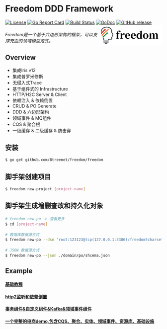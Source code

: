 # Freedom DDD Framework
[![License](https://img.shields.io/badge/License-Apache%202.0-blue.svg)](https://github.com/8treenet/gotree/blob/master/LICENSE) [![Go Report Card](https://goreportcard.com/badge/github.com/8treenet/freedom)](https://goreportcard.com/report/github.com/8treenet/freedom) [![Build Status](https://travis-ci.org/8treenet/gotree.svg?branch=master)](https://travis-ci.org/8treenet/gotree) [![GoDoc](https://godoc.org/github.com/8treenet/freedom?status.svg)](https://godoc.org/github.com/8treenet/freedom)
[![GitHub release](https://img.shields.io/github/v/release/8treenet/freedom.svg)](https://github.com/8treenet/freedom/releases)
<img align="right" width="200px" src="https://raw.githubusercontent.com/8treenet/blog/master/img/freedom.png">
###### Freedom是一个基于六边形架构的框架，可以支撑充血的领域模型范式。

## Overview
- 集成Iris v12
- 集成普罗米修斯
- 无侵入式Trace
- 基于组件式的 Infrastructure
- HTTP/H2C Server & Client
- 依赖注入 & 依赖倒置
- CRUD & PO Generate
- DDD & 六边形架构
- 领域事件 & MQ组件
- CQS & 聚合根
- 一级缓存 & 二级缓存 & 防击穿

## 安装
```sh
$ go get github.com/8treenet/freedom/freedom
```

## 脚手架创建项目
```sh
$ freedom new-project [project-name]
```

## 脚手架生成增删查改和持久化对象
####
```sh
# freedom new-po -h 查看更多
$ cd [project-name]

# 数据库数据源方式
$ freedom new-po --dsn "root:123123@tcp(127.0.0.1:3306)/freedom?charset=utf8"

# JSON 数据源方式
$ freedom new-po --json ./domain/po/shcema.json
```

## Example

#### [基础教程](https://github.com/8treenet/freedom/blob/master/example/base)
#### [http2监听和依赖倒置](https://github.com/8treenet/freedom/blob/master/example/http2)
#### [事务组件&自定义组件&Kafka&领域事件组件](https://github.com/8treenet/freedom/blob/master/example/infra-example)

#### [一个完整的电商demo,包含CQS、聚合、实体、领域事件、资源库、基础设施](https://github.com/8treenet/freedom/blob/master/example/fshop)

